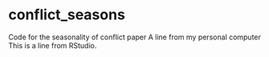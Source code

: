 # conflict_seasons
Code for the seasonality of conflict paper
A line from my personal computer
This is a line from RStudio.